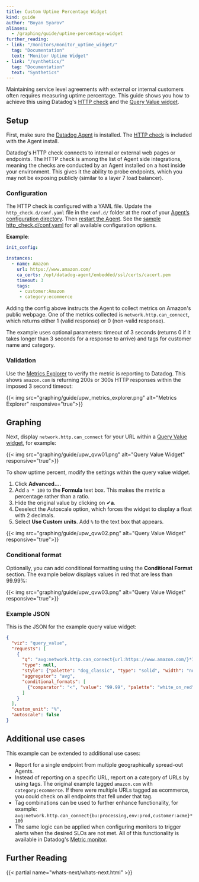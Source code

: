 ```yaml
---
title: Custom Uptime Percentage Widget
kind: guide
author: "Boyan Syarov"
aliases:
  - /graphing/guide/uptime-percentage-widget
further_reading:
- link: "/monitors/monitor_uptime_widget/"
  tag: "Documentation"
  text: "Monitor Uptime Widget"
- link: "/synthetics/"
  tag: "Documentation"
  text: "Synthetics"
---
```


Maintaining service level agreements with external or internal customers often requires measuring uptime percentage. This guide shows you how to achieve this using Datadog's [HTTP check][1] and the [Query Value widget][2].

## Setup

First, make sure the [Datadog Agent][3] is installed. The [HTTP check][1] is included with the Agent install.

Datadog's HTTP check connects to internal or external web pages or endpoints. The HTTP check is among the list of Agent side integrations, meaning the checks are conducted by an Agent installed on a host inside your environment. This gives it the ability to probe endpoints, which you may not be exposing publicly (similar to a layer 7 load balancer).

### Configuration

The HTTP check is configured with a YAML file. Update the `http_check.d/conf.yaml` file in the `conf.d/` folder at the root of your [Agent’s configuration directory][4]. Then [restart the Agent][5]. See the [sample http_check.d/conf.yaml][6] for all available configuration options.

**Example**:

```yaml
init_config:

instances:
  - name: Amazon
    url: https://www.amazon.com/
    ca_certs: /opt/datadog-agent/embedded/ssl/certs/cacert.pem
    timeout: 3
    tags:
     - customer:Amazon
     - category:ecommerce
```

Adding the config above instructs the Agent to collect metrics on Amazon's public webpage. One of the metrics collected is `network.http.can_connect`, which returns either 1 (valid response) or 0 (non-valid response).

The example uses optional parameters: timeout of 3 seconds (returns 0 if it takes longer than 3 seconds for a response to arrive) and tags for customer name and category.

### Validation

Use the [Metrics Explorer][7] to verify the metric is reporting to Datadog. This shows `amazon.com` is returning 200s or 300s HTTP responses within the imposed 3 second timeout:

{{< img src="graphing/guide/upw_metrics_explorer.png" alt="Metrics Explorer" responsive="true">}}

## Graphing

Next, display `network.http.can_connect` for your URL within a [Query Value widget][2], for example:

{{< img src="graphing/guide/upw_qvw01.png" alt="Query Value Widget" responsive="true">}}

To show uptime percent, modify the settings within the query value widget.

1. Click **Advanced...**.
2. Add `a * 100` to the **Formula** text box. This makes the metric a percentage rather than a ratio.
3. Hide the original value by clicking on ✔**a**.
4. Deselect the Autoscale option, which forces the widget to display a float with 2 decimals.
5. Select **Use Custom units**. Add `%` to the text box that appears.

{{< img src="graphing/guide/upw_qvw02.png" alt="Query Value Widget" responsive="true">}}

### Conditional format

Optionally, you can add conditional formatting using the **Conditional Format** section. The example below displays values in red that are less than 99.99%:

{{< img src="graphing/guide/upw_qvw03.png" alt="Query Value Widget" responsive="true">}}

### Example JSON

This is the JSON for the example query value widget:

```json
{
  "viz": "query_value",
  "requests": [
    {
      "q": "avg:network.http.can_connect{url:https://www.amazon.com/}*100",
      "type": null,
      "style": {"palette": "dog_classic", "type": "solid", "width": "normal"},
      "aggregator": "avg",
      "conditional_formats": [
        {"comparator": "<", "value": "99.99", "palette": "white_on_red"}
      ]
    }
  ],
  "custom_unit": "%",
  "autoscale": false
}
```

## Additional use cases

This example can be extended to additional use cases:

* Report for a single endpoint from multiple geographically spread-out Agents.
* Instead of reporting on a specific URL, report on a category of URLs by using tags. The original example tagged `amazon.com` with `category:ecommerce`. If there were multiple URLs tagged as ecommerce, you could check on all endpoints that fell under that tag.
* Tag combinations can be used to further enhance functionality, for example:
    `avg:network.http.can_connect{bu:processing,env:prod,customer:acme}*100`
* The same logic can be applied when configuring monitors to trigger alerts when the desired SLOs are not met. All of this functionality is available in Datadog's [Metric monitor][8].

## Further Reading

{{< partial name="whats-next/whats-next.html" >}}

[1]: /integrations/http_check
[2]: /graphing/widgets/query_value
[3]: https://app.datadoghq.com/account/settings#agent
[4]: /agent/guide/agent-configuration-files
[5]: /agent/guide/agent-commands/#restart-the-agent
[6]: https://github.com/DataDog/integrations-core/blob/master/http_check/datadog_checks/http_check/data/conf.yaml.example
[7]: https://app.datadoghq.com/metric/explorer
[8]: /monitors/monitor_types/metric
